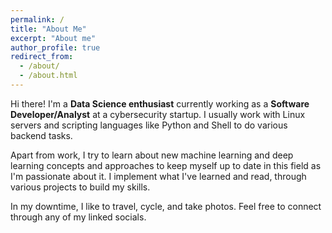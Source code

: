 ```yaml
---
permalink: /
title: "About Me"
excerpt: "About me"
author_profile: true
redirect_from: 
  - /about/
  - /about.html
---
```



Hi there! I'm a **Data Science enthusiast** currently working as a **Software Developer/Analyst** at a cybersecurity startup. I usually work with Linux servers and scripting languages like Python and Shell to do various backend tasks. 

Apart from work, I try to learn about new machine learning and deep learning concepts and approaches to keep myself up to date in this field as I'm passionate about it. I implement what I've learned and read, through various projects to build my skills.

In my downtime, I like to travel, cycle, and take photos. Feel free to connect through any of my linked socials.


